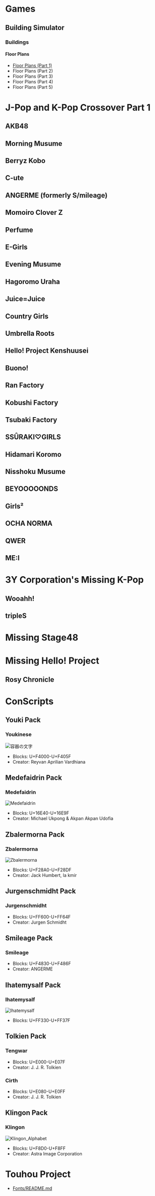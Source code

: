 # Games
## Building Simulator
### Buildings
#### Floor Plans
- [Floor Plans (Part 1)](https://github.com/12345678-Nope-IP-23232323/extendedmaster113/blob/main/wiki/floorplans-pt1.md)
- Floor Plans (Part 2)
- Floor Plans (Part 3)
- Floor Plans (Part 4)
- Floor Plans (Part 5)
# J-Pop and K-Pop Crossover Part 1
## AKB48
## Morning Musume
## Berryz Kobo
## C-ute
## ANGERME (formerly S/mileage)
## Momoiro Clover Z
## Perfume
## E-Girls
## Evening Musume
## Hagoromo Uraha
## Juice=Juice
## Country Girls
## Umbrella Roots
## Hello! Project Kenshuusei
## Buono!
## Ran Factory
## Kobushi Factory
## Tsubaki Factory
## SSÛRAKI♡GIRLS
## Hidamari Koromo
## Nisshoku Musume
## BEYOOOOONDS
## Girls²
## OCHA NORMA
## QWER
## ME:I
# 3Y Corporation's Missing K-Pop
## Wooahh!
## tripleS
# Missing Stage48
# Missing Hello! Project
## Rosy Chronicle
# ConScripts
## Youki Pack
### Youkinese
![容器の文字](https://github.com/user-attachments/assets/0ef3d914-0078-4960-8178-82f8e21bca74)
- Blocks: U+F4000-U+F405F
- Creator: Reyvan Aprilian Vardhiana
## Medefaidrin Pack
### Medefaidrin
![Medefaidrin](https://github.com/user-attachments/assets/217d43b4-6240-43c4-aa94-68a54697c660)
- Blocks: U+16E40-U+16E9F
- Creator: Michael Ukpong & Akpan Akpan Udofia
## Zbalermorna Pack
### Zbalermorna
![Zbalermorna](https://github.com/user-attachments/assets/73e2015a-00da-43d5-8919-7d4c3837dd8a)
- Blocks: U+F28A0-U+F28DF
- Creator: Jack Humbert, la kmir
## Jurgenschmidht Pack
### Jurgenschmidht
- Blocks: U+FF600-U+FF64F
- Creator: Jurgen Schmidht
## Smileage Pack
### Smileage
- Blocks: U+F4830-U+F486F
- Creator: ANGERME
## Ihatemysalf Pack
### Ihatemysalf
![Ihatemysalf](https://github.com/user-attachments/assets/2dc2e6cc-6123-4ec7-9352-495ff31df874)
- Blocks: U+FF330-U+FF37F
## Tolkien Pack
### Tengwar
- Blocks: U+E000-U+E07F
- Creator: J. J. R. Tolkien
### Cirth
- Blocks: U+E080-U+E0FF
- Creator: J. J. R. Tolkien
## Klingon Pack
### Klingon
![Klingon_Alphabet](https://github.com/user-attachments/assets/6f8e0f03-17ea-4310-899a-d7ea9dde085f)
- Blocks: U+F8D0-U+F8FF
- Creator: Astra Image Corporation
# Touhou Project
- [Fonts/README.md](https://github.com/RebeccaRGB/emojifont-touhou/blob/6e12be0ec6f82fe6f848c94107951f818d5733b5/README.md)
